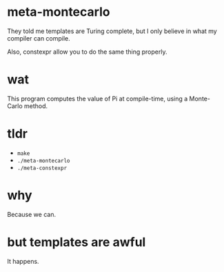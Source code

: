 meta-montecarlo
===============

They told me templates are Turing complete, but I only believe in what my compiler can compile.

Also, constexpr allow you to do the same thing properly.

wat
===

This program computes the value of Pi at compile-time, using a Monte-Carlo method.

tldr
=========================

- `make`
- `./meta-montecarlo`
- `./meta-constexpr`

why
===

Because we can.

but templates are awful
=======================

It happens.
